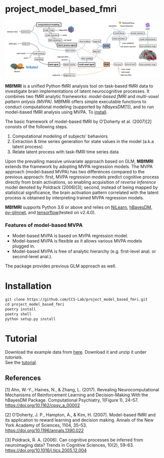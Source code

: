 # project_model_based_fmri
<p align="center">
  <img src="https://github.com/CCS-Lab/project_model_based_fmri/blob/main/images/flowchart_temp.png" width="1000px">
</p>

**MBfMRI** is a unified Python fMRI analysis tool on task-based fMRI data to investigate brain implementations of latent neurocognitive processes.
It combines two fMRI analytic frameworks: *model-based fMRI* and *multi-voxel pattern anlysis (MVPA)*. MBfMRI offers simple executable functions to conduct 
computational modeling (supported by *hBayesDM*[1]), and to run model-based fMRI analysis using MVPA. To [install](#Installation).

The basic framework of model-based fMRI by O'Doherty et al. (2007)[2] consists of the following steps.

1) Computational modeling of subjects' behaviors
2) Extraction & time series generation for state values in the model (a.k.a latent process)
3) Relate latent process with task-fMRI time series data

Upon the prevailing massive univariate approach based on GLM, **MBfMRI** extends the framework by adopting MVPA regression models. The MVPA approach (model-based MVPA) has two differences compared to the previous approach: first, MVPA regression models predict cognitive process directly from brain activations, so enabling acquisition of *reverse inference* model denoted by Poldrack (2006)[3]; second, instead of being mapped by statistical significance, the brain activation pattern correlated with the latent process is obtained by interpreting trained MVPA regression models.

**MBfMRI** supports Python 3.6 or above and relies on [NiLearn](https://github.com/nilearn/nilearn), [hBayesDM](https://github.com/CCS-Lab/hBayesDM/tree/develop/Python), [py-glmnet](https://github.com/civisanalytics/python-glmnet), and [tensorflow](https://www.tensorflow.org/api_docs/python/tf/keras?hl=ko)(tested on v2.4.0).

### Features of model-based MVPA

- Model-based MVPA is based on MVPA regression model.
- Model-based MVPA is flexible as it allows various MVPA models plugged in.
- Model-based MVPA is free of analytic hierarchy (e.g. first-level anal. or second-level anal.).

The package provides previous GLM approach as well.



# Installation

```
git clone https://github.com/CCS-Lab/project_model_based_fmri.git
cd project_model_based_fmri
poetry install
poetry shell
python setup.py install
```

# Tutorial

Download the example data from [here](https://drive.google.com/file/d/1nmHwyxgrCfMQ3EhDhdFb3BwToEzMArqN/view?usp=sharing). Download it and unzip it under *tutorials*.<br>
See the [tutorial](https://github.com/CCS-Lab/project_model_based_fmri/blob/main/tutorials/tutorial.ipynb).

## References
[1] Ahn, W.-Y., Haines, N., & Zhang, L. (2017). Revealing Neurocomputational Mechanisms of Reinforcement Learning and Decision-Making With the hBayesDM Package. Computational Psychiatry, 1(Figure 1), 24–57. https://doi.org/10.1162/cpsy_a_00002

[2] O’Doherty, J. P., Hampton, A., & Kim, H. (2007). Model-based fMRI and its application to reward learning and decision making. Annals of the New York Academy of Sciences, 1104, 35–53. https://doi.org/10.1196/annals.1390.022

[3] Poldrack, R. A. (2006). Can cognitive processes be inferred from neuroimaging data? Trends in Cognitive Sciences, 10(2), 59–63. https://doi.org/10.1016/j.tics.2005.12.004

